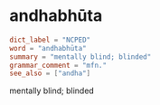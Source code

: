 # andhabhūta

``` toml
dict_label = "NCPED"
word = "andhabhūta"
summary = "mentally blind; blinded"
grammar_comment = "mfn."
see_also = ["andha"]
```

mentally blind; blinded

